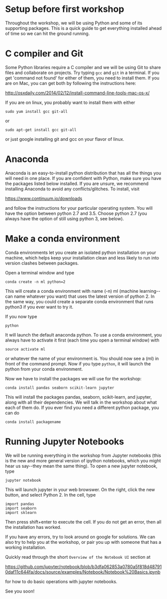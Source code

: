 # Setup before first workshop

Throughout the workshop, we will be using Python and some of its supporting packages.  This is a quick guide to get everything installed ahead of time so we can hit the ground running.

# C compiler and Git

Some Python libraries require a C compiler and we will be using Git to share files and collaborate on projects.  Try typing `gcc` and `git` in a terminal.  If you get 'command not found' for either of them, you need to install them.  If you are on Mac, you can get both by following the instructions here:

http://osxdaily.com/2014/02/12/install-command-line-tools-mac-os-x/

If you are on linux, you probably want to install them with either

    sudo yum install gcc git-all

or

    sudo apt-get install gcc git-all

or just google installing git and gcc on your flavor of linux.

# Anaconda

Anaconda is an easy-to-install python distribution that has all the things you will need in one place.  If you are confident with Python, make sure you have the packages listed below installed.  If you are unsure, we recommend installing Anaconda to avoid any conflicts/glitches.  To install, visit 

https://www.continuum.io/downloads 

and follow the instructions for your particular operating system.  You will have the option between python 2.7 and 3.5.  Choose python 2.7 (you always have the option of still using python 3, see below).  

# Make a conda environment

Conda environments let you create an isolated python installation on your machine, which helps keep your installation clean and less likely to run into version clashes between packages.

Open a terminal window and type

    conda create -n ml python=2

This will create a conda environment with name (-n) ml (machine learning--can name whatever you want) that uses the latest version of python 2.  In the same way, you could create a separate conda environment that runs python3 if you ever want to try it.

If you now type

    python

It will launch the default anaconda python.  To use a conda environment, you always have to activate it first (each time you open a terminal window) with

    source activate ml

or whatever the name of your environment is.  You should now see a (ml) in front of the command prompt.  Now if you type `python`, it will launch the python from your conda environment.

Now we have to install the packages we will use for the workshop:

    conda install pandas seaborn scikit-learn jupyter

This will install the packages pandas, seaborn, scikit-learn, and jupyter, along with all their dependencies.  We will talk in the workshop about what each of them do.  If you ever find you need a different python package, you can do

    conda install packagename

# Running Jupyter Notebooks

We will be running everything in the workshop from Jupyter notebooks (this is the new and more general version of ipython notebooks, which you might hear us say--they mean the same thing).  To open a new jupyter notebook, type

    jupyter notebook

This will launch jupyter in your web browswer.  On the right, click the new button, and select Python 2.  In the cell, type

    import pandas
    import seaborn
    import sklearn

Then press shift+enter to execute the cell.  If you do not get an error, then all the installation has worked.  

If you have any errors, try to look around on google for solutions.  We can also try to help you at the workshop, or pair you up with someone that has a working installation.

Quickly read through the short `Overview of the Notebook UI` section at

https://github.com/jupyter/notebook/blob/b3dfa062853a0780a5f818d487910daf11c644fa/docs/source/examples/Notebook/Notebook%20Basics.ipynb

for how to do basic operations with jupyter notebooks.

See you soon!
